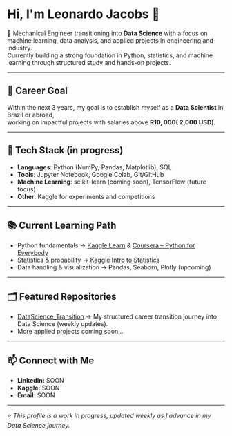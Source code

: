 # Hi, I'm Leonardo Jacobs 👋

🚀 Mechanical Engineer transitioning into **Data Science** with a focus on machine learning, data analysis, and applied projects in engineering and industry.  
Currently building a strong foundation in Python, statistics, and machine learning through structured study and hands-on projects.  

---

## 🎯 Career Goal
Within the next 3 years, my goal is to establish myself as a **Data Scientist** in Brazil or abroad,  
working on impactful projects with salaries above **R$10,000 (~$2,000 USD)**.  

---

## 🧰 Tech Stack (in progress)
- **Languages**: Python (NumPy, Pandas, Matplotlib), SQL  
- **Tools**: Jupyter Notebook, Google Colab, Git/GitHub  
- **Machine Learning**: scikit-learn (coming soon), TensorFlow (future focus)  
- **Other**: Kaggle for experiments and competitions  

---

## 📚 Current Learning Path
- Python fundamentals → [Kaggle Learn](https://www.kaggle.com/learn) & [Coursera – Python for Everybody](https://www.coursera.org/specializations/python)  
- Statistics & probability → [Kaggle Intro to Statistics](https://www.kaggle.com/learn/intro-to-statistics)  
- Data handling & visualization → Pandas, Seaborn, Plotly (upcoming)  

---

## 🗂️ Featured Repositories
- [DataScience_Transition](https://github.com/USERNAME/DataScience_Transition) → My structured career transition journey into Data Science (weekly updates).  
- More applied projects coming soon...  

---

## 📫 Connect with Me
- **LinkedIn:** SOON
- **Kaggle:** SOON
- **Email:** SOON

---
⭐️ *This profile is a work in progress, updated weekly as I advance in my Data Science journey.*


<!--
**SrSuino/SrSuino** is a ✨ _special_ ✨ repository because its `README.md` (this file) appears on your GitHub profile.

Here are some ideas to get you started:

- 🔭 I’m currently working on ...
- 🌱 I’m currently learning ...
- 👯 I’m looking to collaborate on ...
- 🤔 I’m looking for help with ...
- 💬 Ask me about ...
- 📫 How to reach me: ...
- 😄 Pronouns: ...
- ⚡ Fun fact: ...
-->

